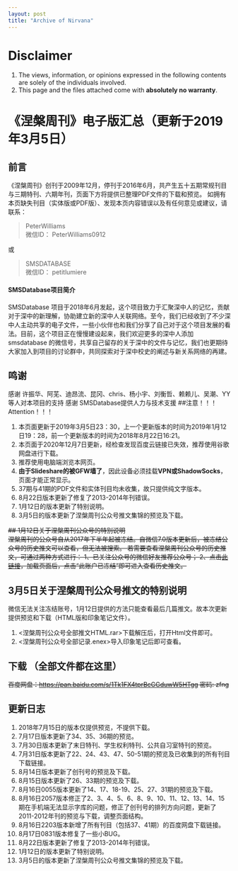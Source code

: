 ```yaml
---
layout: post
title: "Archive of Nirvana"
---
```


# Disclaimer

1. The views, information, or opinions expressed in the following contents are solely of the individuals involved.
2. This page and the files attached come with **absolutely no warranty**.

# 《涅槃周刊》电子版汇总（更新于2019年3月5日）

## 前言
《涅槃周刊》创刊于2009年12月，停刊于2016年6月，共产生五十五期常规刊目与三期特刊、六期年刊，页面下方将提供已整理PDF文件的下载和预览。
如拥有本页缺失刊目（实体版或PDF版）、发现本页内容错误以及有任何意见或建议，请联系：

> PeterWilliams<br>
> 微信ID： PeterWilliams0912

或
>SMSDATABASE<br>
>微信ID： petitlumiere

#### SMSDatabase项目简介

SMSDatabase 项目于2018年6月发起，这个项目致力于汇聚深中人的记忆，贡献对于深中的新理解，协助建立新的深中人关联网络。至今，我们已经收到了不少深中人主动共享的电子文件，一些小伙伴也和我们分享了自己对于这个项目发展的看法。目前，这个项目正在慢慢建设起来，我们欢迎更多的深中人添加smsdatabase 的微信号，共享自己留存的关于深中的文件与记忆，我们也更期待大家加入到项目的讨论群中，共同探索对于深中校史的阐述与新关系网络的再建。

## 鸣谢

感谢 许振华、阿芜、迪昂流、昆冈、chris、杨小宇、刘衡哲、赖赖儿、吴潮、YY等人对本项目的支持
感谢 SMSDatabase提供人力与技术支援
##注意！！！Attention！！！
1. 本页面更新于2019年3月5日23：30，上一个更新版本的时间为2019年1月12日19：28，前一个更新版本的时间为2018年8月22日16:21。
2. 本页面于2020年12月7日更新，经检查发现百度云链接已失效，推荐使用谷歌网盘进行下载。
3. 推荐使用电脑端浏览本网页。
4. **由于Slideshare的被GFW墙了**，因此设备必须挂载**VPN或ShadowSocks**，页面才能正常显示。
5. 37期与41期的PDF文件和实体刊目均未收集，故只提供纯文字版本。
6. 8月22日版本更新了修复了2013-2014年刊错误。
7. 1月12日的版本更新了特别说明。
8. 3月5日的版本更新了涅槃周刊公众号推文集锦的预览及下载。

~~## 1月12日关于涅槃周刊公众号的特别说明<br>
涅槃周刊的公众号自从2017年下半年起被冻结。自微信7.0版本更新后，被冻结公众号的历史推文可以查看，但无法被搜索。
若需要查看涅槃周刊公众号的历史推文，可通过两种方式进行：
1、已关注公众号的微信好友推荐公众号；
2、点击[此链接](https://mp.weixin.qq.com/s/daweUYIwSLDQe7OErl_g2A "a link")，加载页面后，点击“此账户已冻结”即可进入查看历史推文。~~

## 3月5日关于涅槃周刊公众号推文的特别说明

微信无法关注冻结账号，1月12日提供的方法只能查看最后几篇推文。故本次更新提供预览和下载（HTML版和印象笔记文件）。
1. <涅槃周刊公众号全部推文HTML.rar>下载解压后，打开Html文件即可。
2. <涅槃周刊公众号全部记录.enex>导入印象笔记后即可查看。

## 下载 （全部文件都在这里）

~~百度网盘：https://pan.baidu.com/s/1Tk1FX4tprBcGGduwW5HTgg 密码: zfng~~

## 更新日志

1. 2018年7月15日的版本仅提供预览，不提供下载。
2. 7月17日版本更新了34、35、36期的预览。
3. 7月30日版本更新了末日特刊、学生权利特刊、公共自习室特刊的预览。
4. 7月31日版本更新了22、24、43、47、50-51期的预览及已收集到的所有刊目下载链接。
5. 8月14日版本更新了创刊号的预览及下载。
6. 8月15日版本更新了26、33期的预览及下载。
7. 8月16日0055版本更新了14、17、18-19、25、27、31期的预览及下载。
8. 8月16日2057版本修正了2、3、4、5、6、8、9、10、11、12、13、14、15期在手机端无法显示字库的问题，修正了创刊号的排列方向问题，更新了2011-2012年刊的预览与下载，调整页面结构。
9. 8月16日2203版本新增了所有刊目（包括37、41期）的百度网盘下载链接。
10. 8月17日0831版本修复了一些小BUG。
11. 8月22日版本更新了修复了2013-2014年刊错误。
12. 1月12日的版本更新了特别说明。
13. 3月5日的版本更新了涅槃周刊公众号推文集锦的预览及下载。
